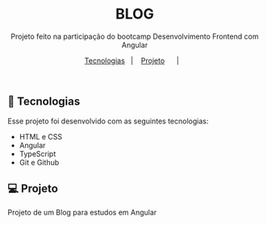 <h1 align="center"> BLOG </h1>

<p align="center">
Projeto feito na participação do bootcamp Desenvolvimento Frontend com Angular
</p>

<p align="center">
  <a href="#-tecnologias">Tecnologias</a>&nbsp;&nbsp;&nbsp;|&nbsp;&nbsp;&nbsp;
  <a href="#-projeto">Projeto</a>&nbsp;&nbsp;
  <a href="#-layout"></a>&nbsp;&nbsp;&nbsp;|&nbsp;&nbsp;&nbsp;
  
</p>



<br>


## 🚀 Tecnologias

Esse projeto foi desenvolvido com as seguintes tecnologias:

- HTML e CSS
- Angular
- TypeScript
- Git e Github

## 💻 Projeto

Projeto de um Blog para estudos em Angular
